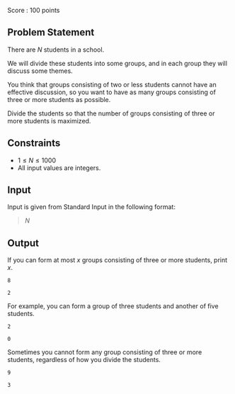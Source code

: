 Score : $100$ points

## Problem Statement

There are $N$ students in a school.

We will divide these students into some groups, and in each group they will discuss some themes.

You think that groups consisting of two or less students cannot have an effective discussion, so you want to have as many groups consisting of three or more students as possible.

Divide the students so that the number of groups consisting of three or more students is maximized.

## Constraints

- $1 \leq N \leq 1000$
- All input values are integers.

## Input

Input is given from Standard Input in the following format:

> $N$

## Output

If you can form at most $x$ groups consisting of three or more students, print $x$.

```input1
8
```

```output1
2
```

For example, you can form a group of three students and another of five students.

```input2
2
```

```output2
0
```

Sometimes you cannot form any group consisting of three or more students, regardless of how you divide the students.

```input3
9
```

```output3
3
```